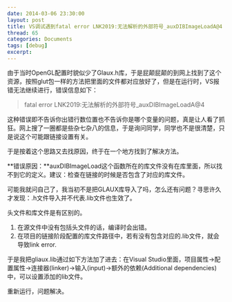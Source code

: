 ```yaml
---
date: 2014-03-06 23:30:00
layout: post
title: VS调试遇到fatal error LNK2019:无法解析的外部符号_auxDIBImageLoadA@4
thread: 65
categories: Documents
tags: [debug]
excerpt: 
---
```


由于当时OpenGL配置时貌似少了Glaux.h库，于是屁颠屁颠的到网上找到了这个资源，按照glut包一样的方法把里面的文件都对应放好了，但是在运行时，VS报错无法继续进行，错误信息如下：

>fatal error LNK2019:无法解析的外部符号_auxDIBImageLoadA@4

这种错误即不告诉你出错行数位置也不告诉你是哪个变量的问题，真是让人看了抓狂。网上搜了一圈都是些杂七杂八的信息，于是询问同学，同学也不是很清楚，只是说这个可能跟链接设置有关。

于是按着这个思路又去找原因，终于在一个地方找到了解决方法。

**错误原因：**auxDIBImageLoad这个函数所在的库文件没有在库里面，所以找不到它的定义。建议：检查在链接的时候是否包含了对应的库文件。

可能我就问自己了，我当初不是把GLAUX库导入了吗，怎么还有问题？寻思许久才发现：.h文件导入并不代表.lib文件也生效了。

头文件和库文件是有区别的。

1. 在源文件中没有包括头文件的话，编译时会出错。
2. 在项目的链接阶段配置的库文件路径中，若有没有包含对应的.lib文件，就会导致link error.

于是我把gliaux.lib通过如下方法加了进去：在Visual Studio里面，项目属性->配置属性->连接器(linker)->输入(input)->额外的依赖(Additional dependencies)中，可以设置添加的lib文件。

重新运行，问题解决。